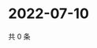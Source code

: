 # 2022-07-10

共 0 条

<!-- BEGIN WEIBO -->
<!-- 最后更新时间 Sun Jul 10 2022 03:12:16 GMT+0800 (China Standard Time) -->

<!-- END WEIBO -->
